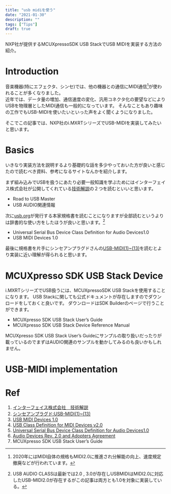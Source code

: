 ```yaml
---
title: "usb midiを使う"
date: "2021-01-30"
description: ""
tags: ["Tips"]
draft: true
---
```


NXP社が提供するMCUXpressoSDK USB StackでUSB MIDIを実装する方法の紹介。
<!--more-->
# Introduction
音楽機器(特にエフェクタ、シンセ)では、他の機器との通信にMIDI通信[^1]が使われることが多くなりました。  
近年では、データ量の増加、通信速度の変化、汎用コネクタ化の要望などによりUSBを物理層としたMIDI通信も一般的になっています。
そんなこともあり趣味の工作でもUSB-MIDIを使いたいといった声をよく聞くようになりました。

そこでこの記事では、NXP社のi.MXRTシリーズでUSB-MIDIを実装してみたいと思います。

# Basics
いきなり実装方法を説明するより基礎的な話を多少やっておいた方が良いと感じたので読むべき資料、参考になるサイトなんかを紹介します。

まず組み込みでUSBを扱うにあたり必要一般知識を学ぶためにはインターフェイス株式会社が公開してくれている[技術解説](#sankou)の２つを読むといいと思います。

* Road to USB Master
* USB AUDIO関連情報

次に[usb.org](https://www.usb.org/)が発行する本家規格書を読むことになりますが全部読むというよりは辞書的な使い方をしたほうが良いと思います。[^2]

* Universal Serial Bus Device Class Definition for Audio Devices1.0
* USB MIDI Devices 1.0

最後に規格書を片手にシンセアンプラグドさんの[USB-MIDI(1)~(13)](#sankou)を読むとより実装に近い理解が得られると思います。

# MCUXpresso SDK USB Stack Device
i.MXRTシリーズでUSB扱うには、MCUXpressoSDK USB Stackを使用することになります。
USB Stackに関しても公式ドキュメントが存在しますのでダウンロードをしておくと良いです。
ダウンロードはSDK Builderのページで行うことができます。

* MCUXpresso SDK USB Stack User’s Guide
* MCUXpresso SDK USB Stack Device Reference Manual

MCUXpresso SDK USB Stack User’s Guideにサンプルの取り扱いだったりが載っているのでまずはAUDIO関連のサンプルを動かしてみるのも良いかもしれません。

# USB-MIDI implementation 

# Ref
<a id="sankou"></a>
1. [インターフェイス株式会社　技術解説](https://www.itf.co.jp/tech)  
2. [シンセアンプラグド:USB-MIDI(1)~(13)](https://pcm1723.hateblo.jp/entry/20141206/1417861340)
3. [USB MIDI Devices 1.0](https://www.usb.org/document-library/usb-midi-devices-10)
4. [USB Class Definition for MIDI Devices v2.0](https://www.usb.org/document-library/usb-class-definition-midi-devices-v20)
5. [Universal Serial Bus Device Class Definition for Audio Devices1.0](https://www.usb.org/document-library/audio-device-document-10)
6. [Audio Devices Rev. 2.0 and Adopters Agreement](https://www.usb.org/document-library/audio-devices-rev-20-and-adopters-agreement)
7.  MCUXpresso SDK USB Stack User’s Guide


[^1]:2020年にはMIDI自体の規格もMIDI2.0に推進され分解能の向上、速度規定撤廃などが行われています。

[^2]:USB AUDIO CLASSは最新では2.0 , 3.0が存在しUSBMIDIはMIDI2.0に対応したUSB-MIDI2.0が存在するがこの記事は両方とも1.0を対象に実装している。
